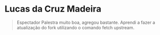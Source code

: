 # Lucas da Cruz Madeira
> Espectador
Palestra muito boa, agregou bastante. Aprendi a fazer a atualização do fork utilizando o comando fetch upstream.